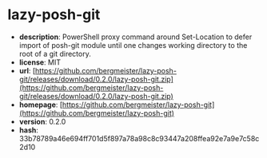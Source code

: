# lazy-posh-git

- **description**: PowerShell proxy command around Set-Location to defer import of posh-git module until one changes working directory to the root of a git directory.
- **license**: MIT
- **url**: [https://github.com/bergmeister/lazy-posh-git/releases/download/0.2.0/lazy-posh-git.zip](https://github.com/bergmeister/lazy-posh-git/releases/download/0.2.0/lazy-posh-git.zip)
- **homepage**: [https://github.com/bergmeister/lazy-posh-git](https://github.com/bergmeister/lazy-posh-git)
- **version**: 0.2.0
- **hash**: 33b78789a46e694ff701d5f897a78a98c8c93447a208ffea92e7a9e7c58c2d10


